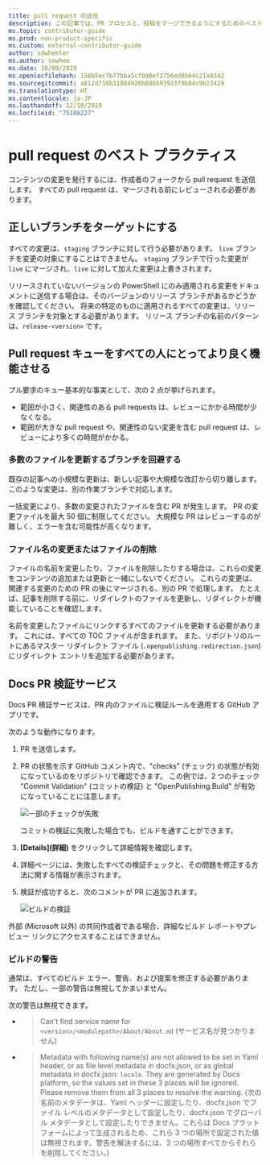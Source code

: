 ```yaml
---
title: pull request の送信
description: この記事では、PR プロセスと、投稿をマージできるようにするためのベスト プラクティスについて説明します。
ms.topic: contributor-guide
ms.prod: non-product-specific
ms.custom: external-contributor-guide
author: sdwheeler
ms.author: sewhee
ms.date: 10/09/2019
ms.openlocfilehash: 156b5ec7b77bba5cf0a0ef2756ed8b64c21a8342
ms.sourcegitcommit: a812d716b31084926b886b93923f9b84c9b23429
ms.translationtype: HT
ms.contentlocale: ja-JP
ms.lasthandoff: 12/18/2019
ms.locfileid: "75188227"
---
```

# <a name="best-practices-for-pull-requests"></a>pull request のベスト プラクティス

コンテンツの変更を発行するには、作成者のフォークから pull request を送信します。 すべての pull request は、マージされる前にレビューされる必要があります。

## <a name="target-the-correct-branch"></a>正しいブランチをターゲットにする

すべての変更は、`staging` ブランチに対して行う必要があります。 `live` ブランチを変更の対象にすることはできません。 `staging` ブランチで行った変更が `live` にマージされ、`live` に対して加えた変更は上書きされます。

リリースされていないバージョンの PowerShell にのみ適用される変更をドキュメントに送信する場合は、そのバージョンのリリース ブランチがあるかどうかを確認してください。 将来の特定のものに適用されるすべての変更は、リリース ブランチを対象とする必要があります。 リリース ブランチの名前のパターンは、`release-<version>` です。

## <a name="make-the-pull-request-queue-work-better-for-everyone"></a>Pull request キューをすべての人にとってより良く機能させる

プル要求のキュー基本的な事実として、次の 2 点が挙げられます。

- 範囲が小さく、関連性のある pull requests は、レビューにかかる時間が少なくなる。
- 範囲が大きな pull request や、関連性のない変更を含む pull request は、レビューにより多くの時間がかかる。

### <a name="avoid-branches-that-update-large-numbers-of-files"></a>多数のファイルを更新するブランチを回避する

既存の記事への小規模な更新は、新しい記事や大規模な改訂から切り離します。 このような変更は、別の作業ブランチで対応します。

一括変更により、多数の変更されたファイルを含む PR が発生します。 PR の変更ファイルを最大 50 個に制限してください。 大規模な PR はレビューするのが難しく、エラーを含む可能性が高くなります。

### <a name="renaming-or-deleting-files"></a>ファイル名の変更またはファイルの削除

ファイルの名前を変更したり、ファイルを削除したりする場合は、これらの変更をコンテンツの追加または更新と一緒にしないでください。
これらの変更は、関連する変更のための PR の後にマージされる、別の PR で処理します。 たとえば、記事を削除する前に、リダイレクトのファイルを更新し、リダイレクトが機能していることを確認します。

名前を変更したファイルにリンクするすべてのファイルを更新する必要があります。 これには、すべての TOC ファイルが含まれます。 また、リポジトリのルートにあるマスター リダイレクト ファイル (`.openpublishing.redirection.json`) にリダイレクト エントリを追加する必要があります。

## <a name="docs-pr-validation-service"></a>Docs PR 検証サービス

Docs PR 検証サービスは、PR 内のファイルに検証ルールを適用する GitHub アプリです。

次のような動作になります。

1. PR を送信します。
1. PR の状態を示す GitHub コメント内で、"checks" (チェック) の状態が有効になっているのをリポジトリで確認できます。 この例では、2 つのチェック "Commit Validation" (コミットの検証) と "OpenPublishing.Build" が有効になっていることに注意します。

   ![一部のチェックが失敗](media/powershell-pull-requests/validation-failed.png)

   コミットの検証に失敗した場合でも、ビルドを通すことができます。

1. **[Details]\(詳細\)** をクリックして詳細情報を確認します。
1. 詳細ページには、失敗したすべての検証チェックと、その問題を修正する方法に関する情報が表示されます。
1. 検証が成功すると、次のコメントが PR に追加されます。

   ![ビルドの検証](media/powershell-pull-requests/build-validation.png)

外部 (Microsoft 以外) の共同作成者である場合、詳細なビルド レポートやプレビュー リンクにアクセスすることはできません。

### <a name="build-warnings"></a>ビルドの警告

通常は、すべてのビルド エラー、警告、および提案を修正する必要があります。 ただし、一部の警告は無視してかまいません。

次の警告は無視できます。

- > Can't find service name for `<version>/<modulepath>/About/About.md` (サービス名が見つかりません)

- > Metadata with following name(s) are not allowed to be set in Yaml header, or as file level metadata in docfx.json, or as global metadata in docfx.json: `locale`. They are generated by Docs platform, so the values set in these 3 places will be ignored. Please remove them from all 3 places to resolve the warning. (次の名前のメタデータは、Yaml ヘッダーに設定したり、docfx.json でファイル レベルのメタデータとして設定したり、docfx.json でグローバル メタデータとして設定したりできません。これらは Docs プラットフォームによって生成されるため、これら 3 つの場所で設定された値は無視されます。警告を解決するには、3 つの場所すべてからそれらを削除してください。)
